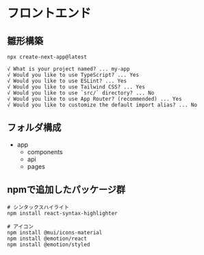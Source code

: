 # フロントエンド

## 雛形構築

```sh:
npx create-next-app@latest

√ What is your project named? ... my-app
√ Would you like to use TypeScript? ... Yes
√ Would you like to use ESLint? ... Yes
√ Would you like to use Tailwind CSS? ... Yes
√ Would you like to use `src/` directory? ... No
√ Would you like to use App Router? (recommended) ... Yes
√ Would you like to customize the default import alias? ... No

```


## フォルダ構成

- app
  - components
  - api
  - pages


## npmで追加したパッケージ群

```sh:
# シンタックスハイライト
npm install react-syntax-highlighter

# アイコン
npm install @mui/icons-material
npm install @emotion/react
npm install @emotion/styled
```
